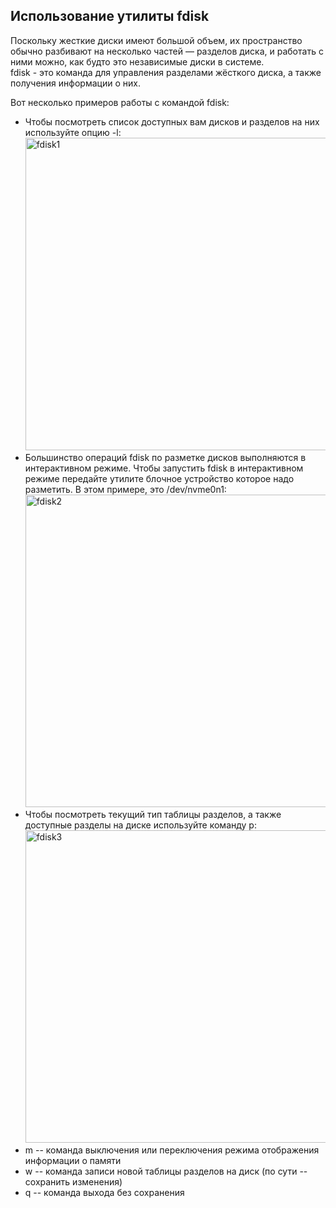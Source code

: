 ## Использование утилиты **fdisk**
Поскольку жесткие диски имеют большой объем, их пространство обычно разбивают на несколько частей — разделов диска, и работать с ними можно, как будто это независимые диски в системе. \
fdisk - это команда для управления разделами жёсткого диска, а также получения информации о них.

Вот несколько примеров работы с командой fdisk:
- Чтобы посмотреть список доступных вам дисков и разделов на них используйте опцию -l: \
  <img src="../misc/images/fdisk1.png" alt="fdisk1" width="500"/>
- Большинство операций fdisk по разметке дисков выполняются в интерактивном режиме. Чтобы запустить fdisk в интерактивном режиме передайте утилите блочное устройство которое надо разметить. В этом примере, это /dev/nvme0n1: \
  <img src="../misc/images/fdisk2.png" alt="fdisk2" width="500"/>
- Чтобы посмотреть текущий тип таблицы разделов, а также доступные разделы на диске используйте команду p: \
  <img src="../misc/images/fdisk3.png" alt="fdisk3" width="500"/>
- m -- команда выключения или переключения режима отображения информации о памяти
- w -- команда записи новой таблицы разделов на диск (по сути -- сохранить изменения)
- q -- команда выхода без сохранения
